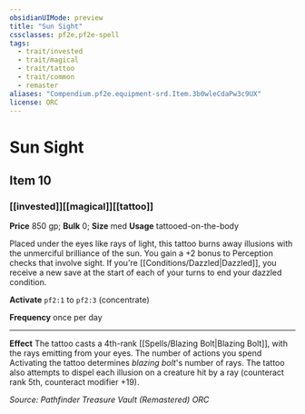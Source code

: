 ```yaml
---
obsidianUIMode: preview
title: "Sun Sight"
cssclasses: pf2e,pf2e-spell
tags:
  - trait/invested
  - trait/magical
  - trait/tattoo
  - trait/common
  - remaster
aliases: "Compendium.pf2e.equipment-srd.Item.3b0wleCdaPw3c9UX"
license: ORC
---
```

# Sun Sight
## Item 10
### [[invested]][[magical]][[tattoo]]


**Price** 850 gp; 
**Bulk** 0; **Size** med
**Usage** tattooed-on-the-body

Placed under the eyes like rays of light, this tattoo burns away illusions with the unmerciful brilliance of the sun. You gain a +2 bonus to Perception checks that involve sight. If you're [[Conditions/Dazzled|Dazzled]], you receive a new save at the start of each of your turns to end your dazzled condition.

**Activate** `pf2:1` to `pf2:3` (concentrate)

**Frequency** once per day

* * *

**Effect** The tattoo casts a 4th-rank [[Spells/Blazing Bolt|Blazing Bolt]], with the rays emitting from your eyes. The number of actions you spend Activating the tattoo determines _blazing bolt_'s number of rays. The tattoo also attempts to dispel each illusion on a creature hit by a ray (counteract rank 5th, counteract modifier +19).

*Source: Pathfinder Treasure Vault (Remastered)*
*ORC*